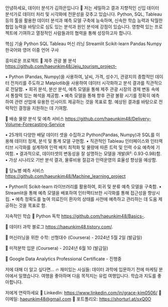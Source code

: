안녕하세요, 데이터 분석가 김하은입니다 👋
저는 세밀하고 결과 지향적인 신입 데이터 분석가로 데이터 처리 및 시각화에 전문성을 갖추고 있습니다. Python, SQL, Tableau 등의 툴을 활용한 데이터 분석과 예측 모델 구축에 능숙하며, 신속한 학습 능력과 탁월한 협업 능력을 바탕으로 심도 있는 분석과 원인 분석에 강점이 있습니다. 영향력 있는 프로젝트에 기여하고 열정적인 사람들과의 협력을 통해 성장하고자 합니다.

핵심 기술
Python
SQL
Tableau
머신 러닝
Streamlit
Scikit-learn
Pandas
Numpy
한국어와 영어 이중 언어 구사

흥미로운 프로젝트
📌 제주 관광 불 분석 https://github.com/haeunkim48/Jeju_tourism_project-

• Python (Pandas, Numpy)을 사용하여, 날씨, 가격, 성수기, 관광지의 종합적인 데이터 전처리를 주도하고 Matplotlib을 사용하여 데이터 시각화하고 분석 결과를 직관적으로 전달함.
• 회귀 분석, 분산 분석, 예측 모델을 통해 제주 관광 시장의 경제 변동 속에서 통찰력 있는 해석을 제공함.
• 예측 모델을 통해 향후 관광 불황 시기를 정확히 예측하여 관련 산업에 유용한 인사이트 제공하는 것을 목표로 함. 예상된 결과를 바탕으로 전략적인 결정을 지원하는 데 기여함.


📌 배송 물량 분석 및 예측 서비스 https://github.com/haeunkim48/Delivery-Volume-Forecasting-Service

• 25개의 다양한 배달 데이터 셋을 수집하고 Python(Pandas, Numpy)과 SQL를 이용해 데이터 정제, 분석 및 통계 모델 구현함.
• 직관적인 Tableau 인터페이스와 인터랙티브 시각화를 설계하여 인력 배치 최적화 및 물량에 따른 트럭 및 인력 수요 예측에 기여함.
• 결과적으로, 데이터셋의 변동성을 잘 설명하는 모델을 개발(R²: 0.93-0.98)함.
• 가상 시나리오 기반 분석 결과, 물류비용 절감과 인력운영의 효율성 향상을 예상함.


📌 당뇨병 예측 서비스 https://github.com/haeunkim48/Machine_learning_project

• Python의 Scikit-learn 라이브러리를 활용하여, 회귀 및 분류 예측 모델을 구축함.
•	Streamlit을 통해 예측 모델을 배포하여 인터랙티브한 시각화를 통해 접근성을 향상시킴.
• 예측 정확도를 높여 의료진이 환자의 상태를 사전에 예측하고 관리하는 데 도움 제공하는 것을 목표로 함.


지속적인 학습
📝 Python 독학 https://github.com/haeunkim48/Basics-.

📝 데이터 과학 블로그 https://haeunkim48.tistory.com/.

📝 머신러닝을 위한 수학: 선형대수 (Coursera) - 2024년 5월 2일 (발급일)

📝 미적분학 입문 (Coursera) - 2024년 6월 10 (발급일) 

📝 Google Data Analytics Professional Certificate - 진행중 

저에 대해 더 알고 싶다면...
🔥 재미있는 사실들:
데이터 과학에 입문하기 전에 마케팅 분야에서 일했습니다.
여행을 좋아하며 다음 목적지는 유럽 여행입니다.
학습과 지도를 좋아합니다.

저에게 연락하세요
💼 LinkedIn: https://www.linkedin.com/in/grace-kim0506/
📩 이메일: haeunkim48@gmail.com
💓 포트폴리오: https://shorturl.at/sxQ0O
